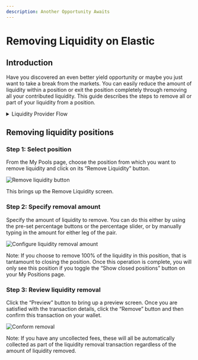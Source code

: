 ```yaml
---
description: Another Opportunity Awaits
---
```


# Removing Liquidity on Elastic

## Introduction

Have you discovered an even better yield opportunity or maybe you just want to take a break from the markets. You can easily reduce the amount of liquidity within a position or exit the position completely through removing all your contributed liquidity. This guide describes the steps to remove all or part of your liquidity from a position.

<details>

<summary>Liquidity Provider Flow</summary>

Still deciding on which solution suits you best?&#x20;

* **Overview**: [Earn Yield By Contributing Liquidity](../../../kyberswap-solutions/kyberswap-interface/user-guides/earn-yield-by-contributing-liquidity.md)
* **Detailed comparison**:  [Classic vs Elastic](../../classic-vs-elastic/)&#x20;

#### Next steps

1. [Connect Your Wallet](../../../kyberswap-solutions/kyberswap-interface/user-guides/connect-your-wallet.md)
2. [Switching Networks](../../../kyberswap-solutions/kyberswap-interface/user-guides/selecting-preferred-network.md)
3. [Elastic Pool Creation ](elastic-pool-creation.md)****
4. [Add Liquidity To An Existing Elastic Pool ](add-liquidity-to-an-existing-elastic-pool.md)
5. [Increasing Liquidity On Elastic](increasing-liquidity-on-elastic.md)&#x20;
6. [Elastic Fee Collection](elastic-fee-collection.md) ****&#x20;
7. [Yield Farming On Elastic](yield-farming-on-elastic.md) ****&#x20;
8. **Removing Liquidity On Elastic** **<-**

</details>

## Removing liquidity positions

### **Step 1**: Select position

From the My Pools page, choose the position from which you want to remove liquidity and click on its “Remove Liquidity” button.

![Remove liquidity button](https://support.kyberswap.com/hc/article\_attachments/14005915751961)

This brings up the Remove Liquidity screen.

### **Step 2**: Specify removal amount

Specify the amount of liquidity to remove. You can do this either by using the pre-set percentage buttons or the percentage slider, or by manually typing in the amount for either leg of the pair.

![Configure liquidity removal amount](https://support.kyberswap.com/hc/article\_attachments/14005916033561)

Note: If you choose to remove 100% of the liquidity in this position, that is tantamount to closing the position. Once this operation is complete, you will only see this position if you toggle the “Show closed positions” button on your My Positions page.

### **Step 3**: Review liquidity removal

Click the “Preview” button to bring up a preview screen. Once you are satisfied with the transaction details, click the “Remove” button and then confirm this transaction on your wallet.

![Conform removal](https://support.kyberswap.com/hc/article\_attachments/14005916048153)

Note: If you have any uncollected fees, these will all be automatically collected as part of the liquidity removal transaction regardless of the amount of liquidity removed.
